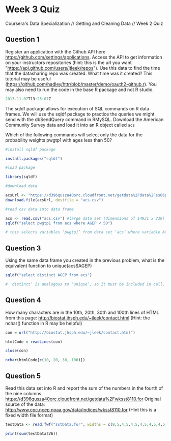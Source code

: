 # Week 3 Quiz

Coursera's Data Specialization // Getting and Cleaning Data // Week 2 Quiz

## Question 1

Register an application with the Github API here https://github.com/settings/applications. Access the API to get information on your instructors repositories (hint: this is the url you want "https://api.github.com/users/jtleek/repos"). Use this data to find the time that the datasharing repo was created. What time was it created?
This tutorial may be useful (https://github.com/hadley/httr/blob/master/demo/oauth2-github.r). You may also need to run the code in the base R package and not R studio.

```r
2013-11-07T13:25:07Z
```

The sqldf package allows for execution of SQL commands on R data frames. We will use the sqldf package to practice the queries we might send with the dbSendQuery command in RMySQL.
Download the American Community Survey data and load it into an R object called `acs`

Which of the following commands will select only the data for the probability weights pwgtp1 with ages less than 50?

```r
#install sqldf package

install.packages("sqldf")

#load package

library(sqldf)

#download data

acsUrl <- "https://d396qusza40orc.cloudfront.net/getdata%2Fdata%2Fss06pid.csv"
download.file(acsUrl, destfile = "acs.csv")

#read csv data into data frame

acs <- read.csv("acs.csv") #large data set (dimensions of 14931 x 239)
sqldf("select pwgtp1 from acs where AGEP < 50") 

# this selects variables ‘pwgtp1’ from data set ‘acs’ where variable AGEP < 50
```

## Question 3

Using the same data frame you created in the previous problem, what is the equivalent function to unique(acs$AGEP)

```r
sqldf("select distinct AGEP from acs")

# 'distinct’ is analogous to ‘unique’, so it must be included in call, and it specifies what (AGEP) from where (acs)
```

## Question 4

How many characters are in the 10th, 20th, 30th and 100th lines of HTML from this page:
http://biostat.jhsph.edu/~jleek/contact.html
(Hint: the nchar() function in R may be helpful)

```r
con = url("http://biostat.jhsph.edu/~jleek/contact.html") 

htmlCode = readLines(con)                    

close(con)

nchar(htmlCode[c(10, 20, 30, 100)])
```

## Question 5

Read this data set into R and report the sum of the numbers in the fourth of the nine columns.
https://d396qusza40orc.cloudfront.net/getdata%2Fwksst8110.for
Original source of the data: http://www.cpc.ncep.noaa.gov/data/indices/wksst8110.for
(Hint this is a fixed width file format)

```r
testData <- read.fwf("sstData.for", widths = c(9,5,4,5,4,5,4,5,4,5,4,5,4,5,4,5,4), skip = 4)

print(sum(testData$V6))
```


